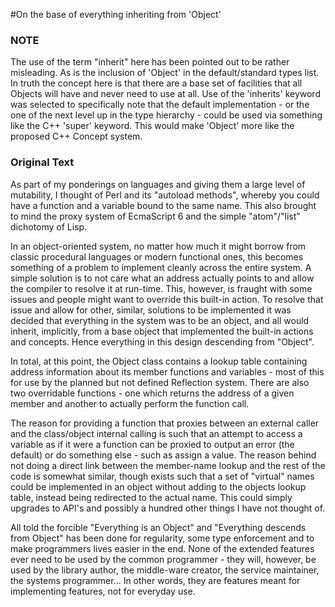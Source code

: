 #On the base of everything inheriting from 'Object'

### __NOTE__
The use of the term "inherit" here has been pointed out to be rather misleading. As is the inclusion of 'Object' in the default/standard types list. In truth the concept here is that there are a base set of facilities that all Objects will have and never need to use at all. Use of the 'inherits' keyword was selected to specifically note that the default implementation - or the one of the next level up in the type hierarchy - could be used via something like the C++ 'super' keyword. This would make 'Object' more like the proposed C++ Concept system.

### Original Text
As part of my ponderings on languages and giving them a large level of mutability, I thought of Perl and its "autoload methods", whereby you could have a function and a variable bound to the same name. This also brought to mind the proxy system of EcmaScript 6 and the simple "atom"/"list" dichotomy of Lisp.

In an object-oriented system, no matter how much it might borrow from classic procedural languages or modern functional ones, this becomes something of a problem to implement cleanly across the entire system. A simple solution is to not care what an address actually points to and allow the compiler to resolve it at run-time. This, however, is fraught with some issues and people might want to override this built-in action. To resolve that issue and allow for other, similar, solutions to be implemented it was decided that everything in the system was to be an object, and all would inherit, implicitly, from a base object that implemented the built-in actions and concepts. Hence everything in this design descending from "Object".

In total, at this point, the Object class contains a lookup table containing address information about its member functions and variables - most of this for use by the planned but not defined Reflection system. There are also two overridable functions - one which returns the address of a given member and another to actually perform the function call. 

The reason for providing a function that proxies between an external caller and the class/object internal calling is such that an attempt to access a variable as if it were a function can be proxied to output an error (the default) or do something else - such as assign a value. The reason behind not doing a direct link between the member-name lookup and the rest of the code is somewhat similar, though exists such that a set of "virtual" names could be implemented in an object without adding to the objects lookup table, instead being redirected to the actual name. This could simply upgrades to API's and possibly a hundred other things I have not thought of.

All told the forcible "Everything is an Object" and "Everything descends from Object" has been done for regularity, some type enforcement and to make programmers lives easier in the end. None of the extended features ever need to be used by the common programmer - they will, however, be used by the library author, the middle-ware creator, the service maintainer, the systems programmer... In other words, they are features meant for implementing features, not for everyday use.
